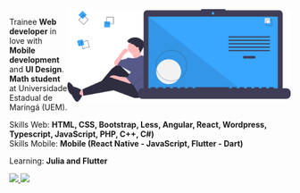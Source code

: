 <img src="https://github.com/RonaldoMurakamiK/RonaldoMurakamiK/blob/main/undraw_code_thinking_1jeh.svg" min-width="400px" max-width="400px" width="400px" align="right">

<p align="left"> 
  Trainee <strong>Web developer</strong> in love with <strong>Mobile development</strong> and <strong>UI Design</strong>.<br>
  <strong>Math student</strong> at Universidade Estadual de Maringá (UEM).
</p>

<p align="left">
  Skills Web: <strong>HTML, CSS, Bootstrap, Less, Angular, React, Wordpress, Typescript, JavaScript, PHP, C++, C#)</strong><br>
  Skills Mobile: <strong>Mobile (React Native - JavaScript, Flutter - Dart)</strong>
</p>

<p align="left">
  Learning: <strong>Julia and Flutter</strong>
</p>

<p align="left">
  <a href="#" alt="Facebook">
  <img src="https://img.shields.io/badge/-Facebook-286fbf?style=flat-square&labelColor=286fbf&logo=facebook&logoColor=white&link=https://www.facebook.com/ronaldo.murakami.96/"/>

  <a href="#" alt="Instagram">
  <img src="https://img.shields.io/badge/-Instagram-DF0174?style=flat-square&labelColor=DF0174&logo=instagram&logoColor=white&link=https://www.instagram.com/robaldomurakami/"/></a>
</p>  
